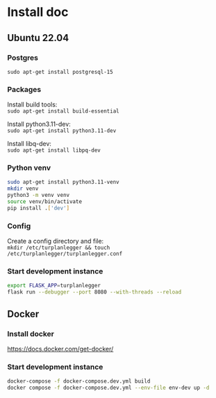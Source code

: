 # Install doc

## Ubuntu 22.04

### Postgres
`sudo apt-get install postgresql-15`

### Packages
Install build tools:  
`sudo apt-get install build-essential`

Install python3.11-dev:  
`sudo apt-get install python3.11-dev`

Install libq-dev:  
`sudo apt-get install libpq-dev`

### Python venv
```bash
sudo apt-get install python3.11-venv
mkdir venv
python3 -m venv venv
source venv/bin/activate
pip install .['dev']
```

### Config
Create a config directory and file:  
`mkdir /etc/turplanlegger && touch /etc/turplanlegger/turplanlegger.conf`

### Start development instance
```bash
export FLASK_APP=turplanlegger
flask run --debugger --port 8080 --with-threads --reload
```

## Docker

### Install docker
https://docs.docker.com/get-docker/

### Start development instance
```bash
docker-compose -f docker-compose.dev.yml build
docker compose -f docker-compose.dev.yml --env-file env-dev up -d
```
